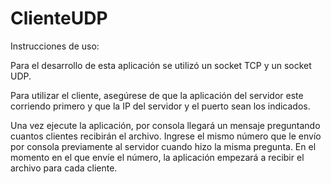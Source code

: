 # ClienteUDP

Instrucciones de uso:

Para el desarrollo de esta aplicación se utilizó un socket TCP y un socket UDP. 

Para utilizar el cliente, asegúrese de que la aplicación del servidor este corriendo primero y que la IP del servidor y el puerto sean los indicados.

Una vez ejecute la aplicación, por consola llegará un mensaje preguntando cuantos clientes recibirán el archivo. Ingrese el mismo número que le envío por consola previamente al servidor cuando hizo la misma pregunta. En el momento en el que envíe el número, la aplicación empezará a recibir el archivo para cada cliente.

